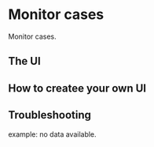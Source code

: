 # Monitor cases

Monitor cases.

## The UI

## How to createe your own UI

## Troubleshooting

example: no data available.